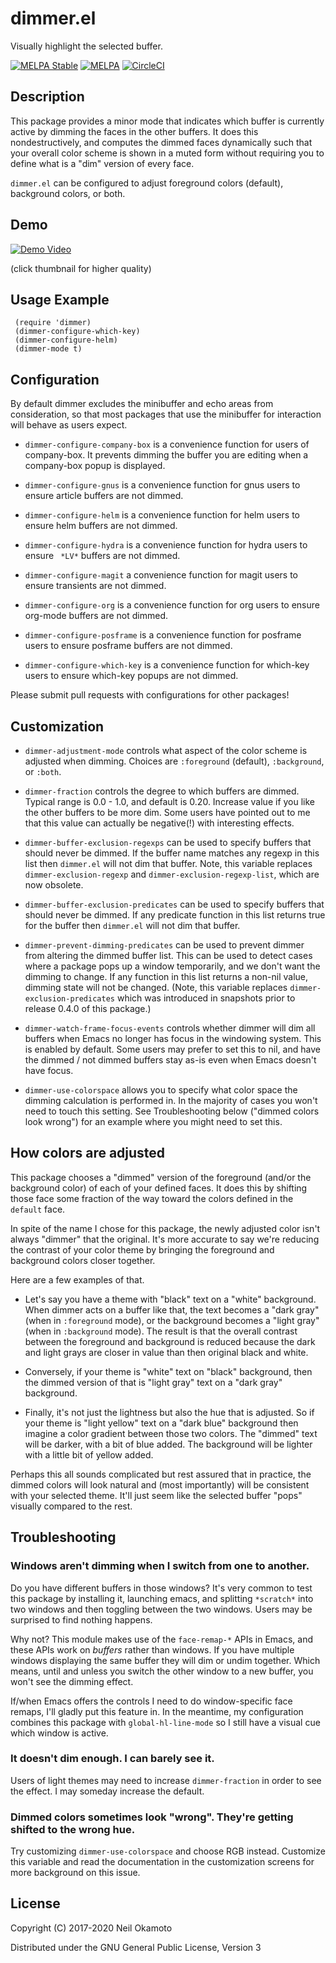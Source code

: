 # dimmer.el

Visually highlight the selected buffer.

[![MELPA Stable](https://stable.melpa.org/packages/dimmer-badge.svg)](https://stable.melpa.org/#/dimmer)
[![MELPA](https://melpa.org/packages/dimmer-badge.svg)](https://melpa.org/#/dimmer)
[![CircleCI](https://img.shields.io/circleci/project/github/gonewest818/dimmer.el.svg)](https://circleci.com/gh/gonewest818/dimmer.el)

## Description

This package provides a minor mode that indicates which buffer is
currently active by dimming the faces in the other buffers.  It does
this nondestructively, and computes the dimmed faces dynamically such
that your overall color scheme is shown in a muted form without
requiring you to define what is a "dim" version of every face.

`dimmer.el` can be configured to adjust foreground colors (default),
background colors, or both.

## Demo

[![Demo Video](https://github.com/gonewest818/dimmer.el/raw/master/doc/dimmer-demo.gif)](https://github.com/gonewest818/dimmer.el/raw/master/doc/dimmer-demo.webm)

(click thumbnail for higher quality)

## Usage Example

     (require 'dimmer)
     (dimmer-configure-which-key)
     (dimmer-configure-helm)
     (dimmer-mode t)

## Configuration

By default dimmer excludes the minibuffer and echo areas from
consideration, so that most packages that use the minibuffer for
interaction will behave as users expect.

* `dimmer-configure-company-box` is a convenience function for users
of company-box.  It prevents dimming the buffer you are editing when a
company-box popup is displayed.

* `dimmer-configure-gnus` is a convenience function for gnus users to
ensure article buffers are not dimmed.

* `dimmer-configure-helm` is a convenience function for helm users to
ensure helm buffers are not dimmed.

* `dimmer-configure-hydra` is a convenience function for hydra users
to ensure ` *LV*` buffers are not dimmed.

* `dimmer-configure-magit` a convenience function for magit users to
ensure transients are not dimmed.

* `dimmer-configure-org` is a convenience function for org users to
ensure org-mode buffers are not dimmed.

* `dimmer-configure-posframe` is a convenience function for posframe
users to ensure posframe buffers are not dimmed.

* `dimmer-configure-which-key` is a convenience function for which-key
users to ensure which-key popups are not dimmed.

Please submit pull requests with configurations for other packages!

## Customization

* `dimmer-adjustment-mode` controls what aspect of the color scheme is
adjusted when dimming.  Choices are `:foreground` (default),
`:background`, or `:both`. 

* `dimmer-fraction` controls the degree to which buffers are dimmed.
Typical range is 0.0 - 1.0, and default is 0.20.  Increase value if
you like the other buffers to be more dim.  Some users have pointed
out to me that this value can actually be negative(!) with interesting
effects.

* `dimmer-buffer-exclusion-regexps` can be used to specify buffers
that should never be dimmed.  If the buffer name matches any regexp in
this list then `dimmer.el` will not dim that buffer.  Note, this
variable replaces `dimmer-exclusion-regexp` and
`dimmer-exclusion-regexp-list`, which are now obsolete.

* `dimmer-buffer-exclusion-predicates` can be used to specify buffers
that should never be dimmed.  If any predicate function in this list
returns true for the buffer then `dimmer.el` will not dim that buffer.

* `dimmer-prevent-dimming-predicates` can be used to prevent dimmer from
altering the dimmed buffer list.  This can be used to detect cases
where a package pops up a window temporarily, and we don't want the
dimming to change.  If any function in this list returns a non-nil
value, dimming state will not be changed. (Note, this variable replaces
`dimmer-exclusion-predicates` which was introduced in snapshots prior
to release 0.4.0 of this package.)

* `dimmer-watch-frame-focus-events` controls whether dimmer will dim all
buffers when Emacs no longer has focus in the windowing system. This
is enabled by default. Some users may prefer to set this to nil, and
have the dimmed / not dimmed buffers stay as-is even when Emacs
doesn't have focus.

* `dimmer-use-colorspace` allows you to specify what color space the
dimming calculation is performed in. In the majority of cases you
won't need to touch this setting. See Troubleshooting below ("dimmed
colors look wrong") for an example where you might need to set this.

## How colors are adjusted

This package chooses a "dimmed" version of the foreground (and/or the
background color) of each of your defined faces.  It does this by
shifting those face some fraction of the way toward the colors defined
in the `default` face.

In spite of the name I chose for this package, the newly adjusted
color isn't always "dimmer" that the original. It's more accurate to
say we're reducing the contrast of your color theme by bringing the
foreground and background colors closer together.

Here are a few examples of that.

* Let's say you have a theme with "black" text on a "white"
  background. When dimmer acts on a buffer like that, the text becomes
  a "dark gray" (when in `:foreground` mode), or the background
  becomes a "light gray" (when in `:background` mode). The result is
  that the overall contrast between the foreground and background is
  reduced because the dark and light grays are closer in value than
  then original black and white.
  
* Conversely, if your theme is "white" text on "black" background,
  then the dimmed version of that is "light gray" text on a "dark
  gray" background.

* Finally, it's not just the lightness but also the hue that is
  adjusted.  So if your theme is "light yellow" text on a "dark blue"
  background then imagine a color gradient between those two
  colors. The "dimmed" text will be darker, with a bit of blue
  added. The background will be lighter with a little bit of yellow
  added.

Perhaps this all sounds complicated but rest assured that in practice,
the dimmed colors will look natural and (most importantly) will be
consistent with your selected theme.  It'll just seem like the selected
buffer "pops" visually compared to the rest.

## Troubleshooting

### Windows aren't dimming when I switch from one to another.

Do you have different buffers in those windows? It's very common to
test this package by installing it, launching emacs, and splitting
`*scratch*` into two windows and then toggling between the two
windows. Users may be surprised to find nothing happens.

Why not? This module makes use of the `face-remap-*` APIs in Emacs,
and these APIs work on *buffers* rather than windows. If you have
multiple windows displaying the same buffer they will dim or undim
together. Which means, until and unless you switch the other window to
a new buffer, you won't see the dimming effect.

If/when Emacs offers the controls I need to do window-specific face
remaps, I'll gladly put this feature in. In the meantime, my
configuration combines this package with `global-hl-line-mode` so I
still have a visual cue which window is active.

### It doesn't dim enough. I can barely see it.

Users of light themes may need to increase `dimmer-fraction` in order
to see the effect. I may someday increase the default.

### Dimmed colors sometimes look "wrong". They're getting shifted to the wrong hue.

Try customizing `dimmer-use-colorspace` and choose RGB
instead. Customize this variable and read the documentation in the
customization screens for more background on this issue.

## License

Copyright (C) 2017-2020 Neil Okamoto

Distributed under the GNU General Public License, Version 3

